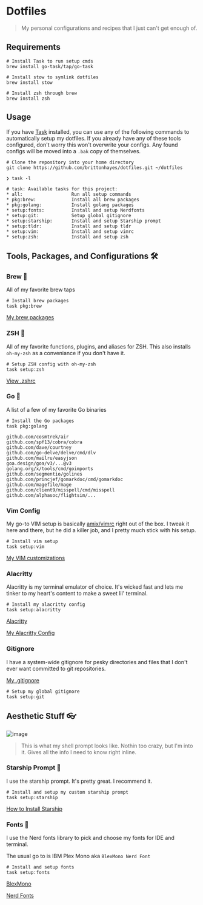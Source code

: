 # Dotfiles

> My personal configurations and recipes that I just can't get enough of.

## Requirements

```shell
# Install Task to run setup cmds
brew install go-task/tap/go-task

# Install stow to symlink dotfiles
brew install stow

# Install zsh through brew
brew install zsh
```

## Usage

If you have [Task](https://taskfile.dev) installed, you can use any of the following commands to automatically setup my dotfiles. If you already have any of these tools configured, don't worry this won't overwrite your configs. Any found configs will be moved into a `.bak` copy of themselves.

```shell
# Clone the repository into your home directory
git clone https://github.com/brittonhayes/dotfiles.git ~/dotfiles
```

```shell
❯ task -l

# task: Available tasks for this project:
* all:                  Run all setup commands
* pkg:brew:             Install all brew packages
* pkg:golang:           Install golang packages
* setup:fonts:          Install and setup Nerdfonts
* setup:git:            Setup global gitignore
* setup:starship:       Install and setup Starship prompt
* setup:tldr:           Install and setup tldr
* setup:vim:            Install and setup vimrc
* setup:zsh:            Install and setup zsh
```

## Tools, Packages, and Configurations 🛠️

### Brew 🍻

All of my favorite brew taps

```shell
# Install brew packages
task pkg:brew
```

[My brew packages](brew/brewlist.txt)

### ZSH 🐚

All of my favorite functions, plugins, and aliases for ZSH.
This also installs `oh-my-zsh` as a conveniance if you don't have it.

```shell
# Setup ZSH config with oh-my-zsh
task setup:zsh
```

[View .zshrc](zsh/.zshrc)

### Go 🐹

A list of a few of my favorite Go binaries

```shell
# Install the Go packages
task pkg:golang
```

```text
github.com/cosmtrek/air
github.com/spf13/cobra/cobra
github.com/dave/courtney
github.com/go-delve/delve/cmd/dlv
github.com/mailru/easyjson
goa.design/goa/v3/...@v3
golang.org/x/tools/cmd/goimports
github.com/segmentio/golines
github.com/princjef/gomarkdoc/cmd/gomarkdoc
github.com/magefile/mage
github.com/client9/misspell/cmd/misspell
github.com/alphasoc/flightsim/...
```

### Vim Config

My go-to VIM setup is basically [amix/vimrc](https://github.com/amix/vimrc) right out of the box. I tweak it here
and there, but he did a killer job, and I pretty much stick with his setup.

```shell
# Install vim setup
task setup:vim
```

[My VIM customizations](vim/.vimrc.local)

### Alacritty

Alacritty is my terminal emulator of choice. It's wicked fast and lets me tinker to
my heart's content to make a sweet lil' terminal.

```shell
# Install my alacritty config
task setup:alacritty
```

[Alacritty](https://github.com/alacritty/alacritty)

[My Alacritty Config](alacritty/alacritty.yml)

### Gitignore

I have a system-wide gitignore for pesky directories and files that I don't ever want
committed to git repositories.

[My .gitignore](git/.gitignore-system)

```shell
# Setup my global gitignore
task setup:git
```

## Aesthetic Stuff 👓

![image](https://user-images.githubusercontent.com/46035482/111725294-0cce9f00-8824-11eb-8f0b-f0aac695b499.png)

> This is what my shell prompt looks like. Nothin too crazy, but I'm into it. Gives all the info I need to know right inline.

### Starship Prompt 🚀

I use the starship prompt. It's pretty great. I recommend it.

```shell
# Install and setup my custom starship prompt
task setup:starship
```

[How to Install Starship](https://starship.rs/guide/#%F0%9F%9A%80-installation)

### Fonts 📜

I use the Nerd fonts library to pick and
choose my fonts for IDE and terminal.

The usual go to is IBM Plex Mono aka `BlexMono Nerd Font`

```shell
# Install and setup fonts
task setup:fonts
```

[BlexMono](https://github.com/ryanoasis/nerd-fonts/tree/master/patched-fonts/IBMPlexMono)

[Nerd Fonts](https://github.com/ryanoasis/nerd-fonts)
